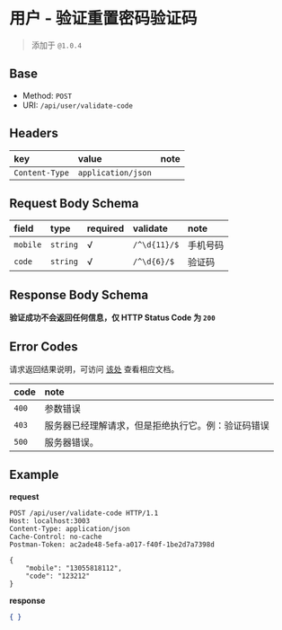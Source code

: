 # 用户 - 验证重置密码验证码

> 添加于 `@1.0.4`

## Base

* Method: `POST`
* URI: `/api/user/validate-code`

## Headers

key            | value              | note
:------------- | :----------------- | :----
`Content-Type` | `application/json` |

## Request Body Schema

field      | type     | required | validate            | note
:--------- | :------- | :------- | :------------------ | :-------
`mobile`   | `string` | √        | `/^\d{11}/$`        | 手机号码
`code`     | `string` | √        | `/^\d{6}/$`         | 验证码

## Response Body Schema

**验证成功不会返回任何信息，仅 HTTP Status Code 为 `200`**

## Error Codes

请求返回结果说明，可访问 [该处](../../response-format.md) 查看相应文档。

code  | note
:---- | :----------------------
`400` | 参数错误
`403` | 服务器已经理解请求，但是拒绝执行它。例：验证码错误
`500` | 服务器错误。

## Example

**request**

```
POST /api/user/validate-code HTTP/1.1
Host: localhost:3003
Content-Type: application/json
Cache-Control: no-cache
Postman-Token: ac2ade48-5efa-a017-f40f-1be2d7a7398d

{
	"mobile": "13055818112",
	"code": "123212"
}
```

**response**

```json
{ }
```
